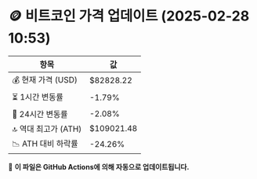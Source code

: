 # 🪙 비트코인 가격 업데이트 (2025-02-28 10:53)

| 항목                | 값 |
|--------------------|----------------|
| 💰 현재 가격 (USD) | $82828.22 |
| ⏳ 1시간 변동률    | -1.79% |
| 📆 24시간 변동률   | -2.08% |
| 🔝 역대 최고가 (ATH) | $109021.48 |
| 📉 ATH 대비 하락률 | -24.26% |

🔄 **이 파일은 GitHub Actions에 의해 자동으로 업데이트됩니다.**
